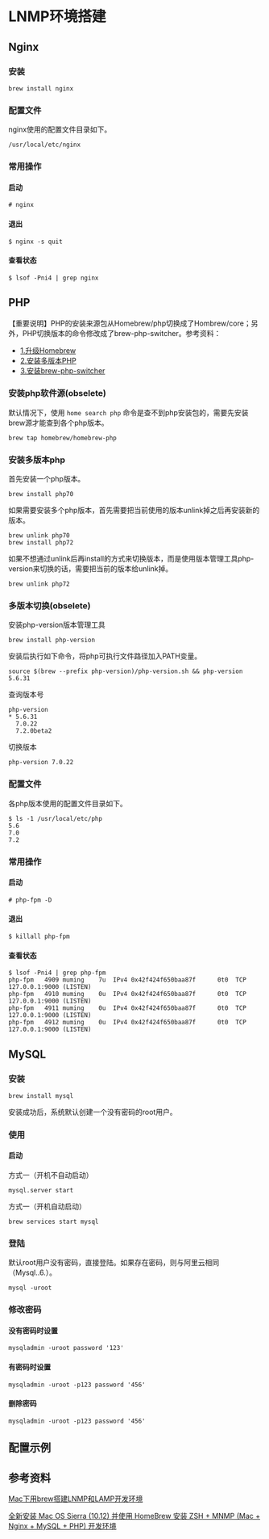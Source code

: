 # LNMP环境搭建

## Nginx

### 安装

```
brew install nginx
```


### 配置文件

nginx使用的配置文件目录如下。

```
/usr/local/etc/nginx
```


### 常用操作

#### 启动

```
# nginx
```


#### 退出

```
$ nginx -s quit
```


#### 查看状态

```
$ lsof -Pni4 | grep nginx
```


## PHP

【重要说明】PHP的安装来源包从Homebrew/php切换成了Hombrew/core；另外，PHP切换版本的命令修改成了brew-php-switcher。参考资料：
- [1.升级Homebrew](https://getgrav.org/blog/macos-sierra-apache-upgrade-homebrew)
- [2.安装多版本PHP](https://getgrav.org/blog/macos-sierra-apache-multiple-php-versions)
- [3.安装brew-php-switcher](https://cyto.top/2018/08/09/installation-mac-php-switcher)


### 安装php软件源(obselete)

默认情况下，使用 `home search php` 命令是查不到php安装包的，需要先安装brew源才能查到各个php版本。

```
brew tap homebrew/homebrew-php
```


### 安装多版本php

首先安装一个php版本。

```
brew install php70
```

如果需要安装多个php版本，首先需要把当前使用的版本unlink掉之后再安装新的版本。

```
brew unlink php70
brew install php72
```

如果不想通过unlink后再install的方式来切换版本，而是使用版本管理工具php-version来切换的话，需要把当前的版本给unlink掉。

```
brew unlink php72
```


### 多版本切换(obselete)

安装php-version版本管理工具

```
brew install php-version
```

安装后执行如下命令，将php可执行文件路径加入PATH变量。

```
source $(brew --prefix php-version)/php-version.sh && php-version 5.6.31
```

查询版本号

```
php-version
* 5.6.31
  7.0.22
  7.2.0beta2
```

切换版本

```
php-version 7.0.22
```


### 配置文件

各php版本使用的配置文件目录如下。

```
$ ls -1 /usr/local/etc/php
5.6
7.0
7.2
```


### 常用操作

#### 启动

```
# php-fpm -D
```


#### 退出

```
$ killall php-fpm
```


#### 查看状态

```
$ lsof -Pni4 | grep php-fpm
php-fpm   4909 muming    7u  IPv4 0x42f424f650baa87f      0t0  TCP 127.0.0.1:9000 (LISTEN)
php-fpm   4910 muming    0u  IPv4 0x42f424f650baa87f      0t0  TCP 127.0.0.1:9000 (LISTEN)
php-fpm   4911 muming    0u  IPv4 0x42f424f650baa87f      0t0  TCP 127.0.0.1:9000 (LISTEN)
php-fpm   4912 muming    0u  IPv4 0x42f424f650baa87f      0t0  TCP 127.0.0.1:9000 (LISTEN)
```


## MySQL

### 安装

```
brew install mysql
```

安装成功后，系统默认创建一个没有密码的root用户。


### 使用

#### 启动

方式一（开机不自动启动）

```
mysql.server start
```

方式一（开机自动启动）

```
brew services start mysql
```


### 登陆

默认root用户没有密码，直接登陆。如果存在密码，则与阿里云相同（Mysql..6.）。

```
mysql -uroot
```


### 修改密码

#### 没有密码时设置

```
mysqladmin -uroot password '123'
```


#### 有密码时设置

```
mysqladmin -uroot -p123 password '456'
```


#### 删除密码

```
mysqladmin -uroot -p123 password '456'
```


## 配置示例




## 参考资料

[Mac下用brew搭建LNMP和LAMP开发环境](http://yansu.org/2013/12/11/lamp-in-mac.html)

[全新安装 Mac OS Sierra (10.12) 并使用 HomeBrew 安装 ZSH + MNMP (Mac + Nginx + MySQL + PHP) 开发环境](https://laravel-china.org/topics/3129/new-installation-mac-os-sierra-1012-and-use-homebrew-to-install-zsh-mnmp-mac-nginx-mysql-php-development-environment)
